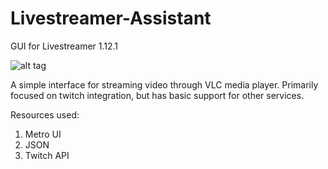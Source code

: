 # Livestreamer-Assistant

GUI for Livestreamer 1.12.1

![alt tag](https://github.com/WTFender/Livestreamer-Assistant/blob/master/Live%20Streamer%20Assistant/Resources/UIexample.jpg)

A simple interface for streaming video through VLC media player.
Primarily focused on twitch integration, but has basic support for other services.

Resources used:
1. Metro UI
2. JSON
3. Twitch API
